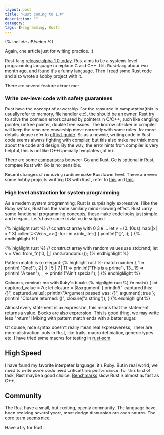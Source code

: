 ```yaml
---
layout: post
title: "Rust coming to 1.0"
description: ""
category:
tags: [Programming, Rust]
---
```

{% include JB/setup %}

Again, one article just for writing practice. :)

Rust-lang [release alpha 1.0 today](http://blog.rust-lang.org/2015/01/09/Rust-1.0-alpha.html). Rust aims to be a systems level programming language to replace C and C++. I hit Rust-lang about two month ago, and found it's a funny language. Then I read some Rust code and also wrote a hobby project with it.

There are several feature attract me:

### Write low-level code with safety guarantees

Rust have the concept of onwership. For the resource in computation(this is usually refer to memory, file handler etc), the should be an owner. Rust try to solve the common errors caused by pointers in C/C++, such like dangling pointer, unfree pointer, double free issues. The borrow checker in compiler will keep the resource onwership move correctly with some rules. for more details please refer to [offical guide](http://doc.rust-lang.org/nightly/intro.html#ownership). So as a newbie, writing code in Rust code seems always fighting with compiler, but this also make me think more about the code and design. By the way, the error hints from compiler is very helpful, this is not like C++(specially templates got in).

There are some [comparisons](http://jaredly.github.io/2014/03/22/rust-vs-go/) between Go and Rust, Gc is optional in Rust, compare Rust with Go is not sensible.

Recent changes of removing runtime make Rust lower level. There are even some hobby projects writting OS with Rust, refer to [this](https://github.com/ckkashyap/unix) and [this](https://github.com/charliesome/rustboot).

### High level abstraction for system programming

As a modern system programming, Rust is surprisingly expressive. I like the Ruby syntax, Rust has the same similarly mind-blowing effect. Rust carry some functional programming concepts, these make code looks just simple and elegant. Let's have some trivial code snippet:

{% highlight rust %}
// construct array with 0 3 6 ...
let v = (0..10us).map(|x| x * 3).collect::<Vec<_>>();
for i in v.into_iter() { println!("{}", i); }
{% endhighlight %}

{% highlight rust %}
// construct array with random values
use std::rand;
let v = Vec::from_fn(10, |_| rand::random::<uint>());
{% endhighlight %}

Pattern match is so elegant:
{% highlight rust %}
match number {
        1 => println!("One!"),
        2 | 3 | 5 | 7 | 11 => println!("This is a prime"),
        13...19 => println!("A teen"),
        _ => println!("Ain't special"),
    }
{% endhighlight %}

Colsures, reminds me with Ruby's block:
{% highlight rust %}
fn main() {
    let captured_value = 7u;
    let closure = |&:argument| {
        println!("I captured this: {}", captured_value);
        println!("Argument passed was: {}", argument);
        true
    };
    println!("Closure returned: {}", closure("a string"));
}
{% endhighlight %}

Almost every statement is an expression, this means that the statement returns a value. Blocks are also expression. This is good thing, we may write less "return"! Mixing with pattern match ends with a better sugar.

Of course, nice syntax doesn't really mean real expresiveness, There are more abstraction tools in Rust, like traits, macro definiation, generic types etc. I have tried some macros for testing in [rust-scm](https://github.com/chenyukang/rust-scm/blob/master/src/eval.rs).

## High Speed

I have found my favorite interpeter language, it's Ruby. But in real world, we need to write some code need critical time performance. For this kind of task, Rust maybe a good choice. [Benchmarks](http://benchmarksgame.alioth.debian.org/u64q/rust.html) show Rust is almost as fast as C++.

## Community

The Rust have a small, but exciting, openly community. The language have been evolving several years, most design discussion are open source. The core team [seems nice](https://github.com/rust-lang/rust/issues/17967).

Have a try for Rust.
